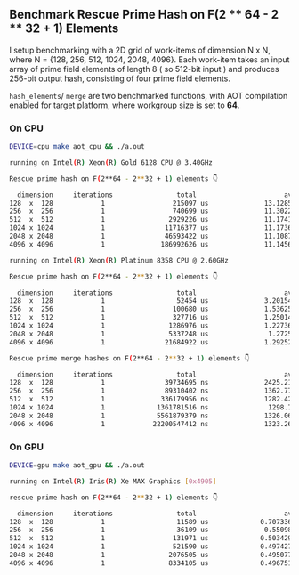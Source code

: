 ## Benchmark Rescue Prime Hash on F(2 ** 64 - 2 ** 32 + 1) Elements

I setup benchmarking with a 2D grid of work-items of dimension N x N, where N = {128, 256, 512, 1024, 2048, 4096}. Each work-item takes an input array of prime field elements of length 8 ( so 512-bit input ) and produces 256-bit output hash, consisting of four prime field elements.

`hash_elements`/ `merge` are two benchmarked functions, with AOT compilation enabled for target platform, where workgroup size is set to **64**.

### On CPU

```bash
DEVICE=cpu make aot_cpu && ./a.out
```

```bash
running on Intel(R) Xeon(R) Gold 6128 CPU @ 3.40GHz

Rescue prime hash on F(2**64 - 2**32 + 1) elements 👇

  dimension		iterations		          total		                 avg		                op/s
128  x  128		       1		         215097 us		        13.1285 us		        76170.3
256  x  256		       1		         740699 us		        11.3022 us		        88478.6
512  x  512		       1		        2929226 us		        11.1741 us		        89492.6
1024 x 1024		       1		       11716377 us		        11.1736 us		        89496.6
2048 x 2048		       1		       46593422 us		        11.1087 us		        90019.2
4096 x 4096		       1		      186992626 us		        11.1456 us		        89721.3
```

```bash
running on Intel(R) Xeon(R) Platinum 8358 CPU @ 2.60GHz

Rescue prime hash on F(2**64 - 2**32 + 1) elements 👇

  dimension		iterations		          total		                 avg		                op/s
128  x  128		       1		          52454 us		        3.20154 us		         312350
256  x  256		       1		         100680 us		        1.53625 us		         650934
512  x  512		       1		         327716 us		        1.25014 us		         799912
1024 x 1024		       1		        1286976 us		        1.22736 us		         814760
2048 x 2048		       1		        5337248 us		         1.2725 us		         785855
4096 x 4096		       1		       21684922 us		        1.29252 us		         773681

Rescue prime merge hashes on F(2**64 - 2**32 + 1) elements 👇

  dimension		iterations		          total		                 avg		                op/s
128  x  128		       1		       39734695 ns		        2425.21 ns		         412335
256  x  256		       1		       89310402 ns		        1362.77 ns		         733800
512  x  512		       1		      336179956 ns		        1282.42 ns		         779773
1024 x 1024		       1		     1361781516 ns		         1298.7 ns		         770003
2048 x 2048		       1		     5561879379 ns		        1326.06 ns		         754116
4096 x 4096		       1		    22200547412 ns		        1323.26 ns		         755712
```

### On GPU

```bash
DEVICE=gpu make aot_gpu && ./a.out
```

```bash
running on Intel(R) Iris(R) Xe MAX Graphics [0x4905]

rescue prime hash on F(2**64 - 2**32 + 1) elements 👇

  dimension		iterations		          total		                 avg		                op/s
128  x  128		       1		          11589 us		       0.707336 us		    1.41375e+06
256  x  256		       1		          36109 us		        0.55098 us		    1.81495e+06
512  x  512		       1		         131971 us		       0.503429 us		    1.98638e+06
1024 x 1024		       1		         521590 us		       0.497427 us		    2.01035e+06
2048 x 2048		       1		        2076505 us		       0.495077 us		    2.01989e+06
4096 x 4096		       1		        8334105 us		       0.496751 us		    2.01308e+06
```
